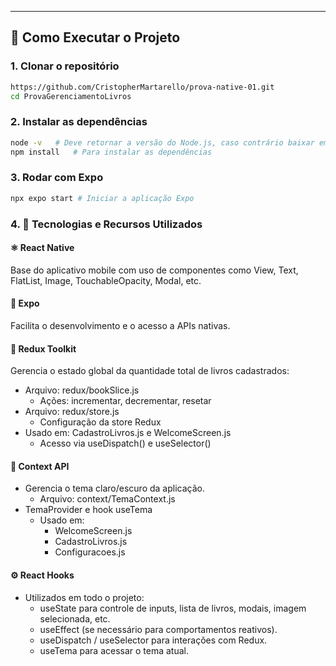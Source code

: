 ---

## 🚀 Como Executar o Projeto

### 1. Clonar o repositório

```bash
https://github.com/CristopherMartarello/prova-native-01.git
cd ProvaGerenciamentoLivros
```

### 2. Instalar as dependências
```bash
node -v   # Deve retornar a versão do Node.js, caso contrário baixar em: https://nodejs.org/pt
npm install   # Para instalar as dependências
```

### 3. Rodar com Expo
```bash
npx expo start # Iniciar a aplicação Expo
```

### 4. 🧠 Tecnologias e Recursos Utilizados
#### ⚛️ React Native
Base do aplicativo mobile com uso de componentes como View, Text, FlatList, Image, TouchableOpacity, Modal, etc.
#### 🚀 Expo
Facilita o desenvolvimento e o acesso a APIs nativas.
#### 🧩 Redux Toolkit
Gerencia o estado global da quantidade total de livros cadastrados:
- Arquivo: redux/bookSlice.js
  - Ações: incrementar, decrementar, resetar
- Arquivo: redux/store.js
  - Configuração da store Redux
- Usado em: CadastroLivros.js e WelcomeScreen.js
  - Acesso via useDispatch() e useSelector()
#### 🎨 Context API
- Gerencia o tema claro/escuro da aplicação.
  - Arquivo: context/TemaContext.js
- TemaProvider e hook useTema
  - Usado em:
    - WelcomeScreen.js
    - CadastroLivros.js
    - Configuracoes.js
#### ⚙️ React Hooks
- Utilizados em todo o projeto:
  - useState para controle de inputs, lista de livros, modais, imagem selecionada, etc.
  - useEffect (se necessário para comportamentos reativos).
  - useDispatch / useSelector para interações com Redux.
  - useTema para acessar o tema atual.
